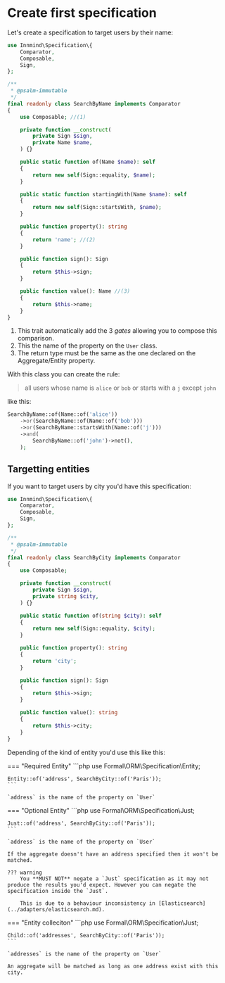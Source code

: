 # Create first specification

Let's create a specification to target users by their name:

```php title="SearchByName.php"
use Innmind\Specification\{
    Comparator,
    Composable,
    Sign,
};

/**
 * @psalm-immutable
 */
final readonly class SearchByName implements Comparator
{
    use Composable; //(1)

    private function __construct(
        private Sign $sign,
        private Name $name,
    ) {}

    public static function of(Name $name): self
    {
        return new self(Sign::equality, $name);
    }

    public static function startingWith(Name $name): self
    {
        return new self(Sign::startsWith, $name);
    }

    public function property(): string
    {
        return 'name'; //(2)
    }

    public function sign(): Sign
    {
        return $this->sign;
    }

    public function value(): Name //(3)
    {
        return $this->name;
    }
}
```

1. This trait automatically add the 3 _gates_ allowing you to compose this comparison.
2. This the name of the property on the `User` class.
3. The return type must be the same as the one declared on the Aggregate/Entity property.

With this class you can create the rule:

> all users whose name is `alice` or `bob` or starts with a `j` except `john`

like this:

```php
SearchByName::of(Name::of('alice'))
    ->or(SearchByName::of(Name::of('bob')))
    ->or(SearchByName::startsWith(Name::of('j')))
    ->and(
        SearchByName::of('john')->not(),
    );
```

## Targetting entities

If you want to target users by city you'd have this specification:

```php title="SearchByCity.php"
use Innmind\Specification\{
    Comparator,
    Composable,
    Sign,
};

/**
 * @psalm-immutable
 */
final readonly class SearchByCity implements Comparator
{
    use Composable;

    private function __construct(
        private Sign $sign,
        private string $city,
    ) {}

    public static function of(string $city): self
    {
        return new self(Sign::equality, $city);
    }

    public function property(): string
    {
        return 'city';
    }

    public function sign(): Sign
    {
        return $this->sign;
    }

    public function value(): string
    {
        return $this->city;
    }
}
```

Depending of the kind of entity you'd use this like this:

=== "Required Entity"
    ```php
    use Formal\ORM\Specification\Entity;

    Entity::of('address', SearchByCity::of('Paris'));
    ```

    `address` is the name of the property on `User`

=== "Optional Entity"
    ```php
    use Formal\ORM\Specification\Just;

    Just::of('address', SearchByCity::of('Paris'));
    ```

    `address` is the name of the property on `User`

    If the aggregate doesn't have an address specified then it won't be matched.

    ??? warning
        You **MUST NOT** negate a `Just` specification as it may not produce the results you'd expect. However you can negate the specification inside the `Just`.

        This is due to a behaviour inconsistency in [Elasticsearch](../adapters/elasticsearch.md).

=== "Entity colleciton"
    ```php
    use Formal\ORM\Specification\Just;

    Child::of('addresses', SearchByCity::of('Paris'));
    ```

    `addresses` is the name of the property on `User`

    An aggregate will be matched as long as one address exist with this city.
